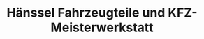 ---
title: "Hänssel Fahrzeugteile und KFZ-Meisterwerkstatt"
url: /rheinau/haenssel-fahrzeugteile-und-kfz-meisterwerkstatt/
shop: Autowerkstatt
---